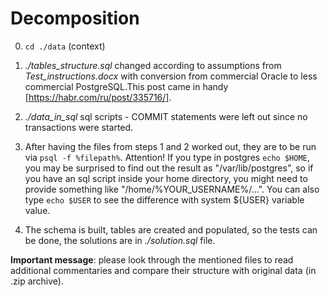 # Decomposition


0. `cd ./data` (context)

1. *./tables_structure.sql* changed according to assumptions from *Test_instructions.docx* with conversion from commercial Oracle to less commercial PostgreSQL.This post came in handy [https://habr.com/ru/post/335716/].

2. *./data_in_sql* sql scripts - COMMIT statements were left out since no transactions were started.

3. After having the files from steps 1 and 2 worked out, they are to be run via `psql -f %filepath%`. Attention! If you type in postgres `echo $HOME`, you may be surprised to find out the result as "/var/lib/postgres", so if you have an sql script inside your home directory, you might need to provide something like "/home/%YOUR_USERNAME%/...". You can also type `echo $USER` to see the difference with system ${USER} variable value.

4. The schema is built, tables are created and populated, so the tests can be done, the solutions are in _./solution.sql_ file.


__Important message__: please look through the mentioned files to read additional commentaries and compare their structure with original data (in .zip archive).
